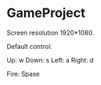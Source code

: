 # GameProject

Screen resolution 1920*1080.

Default control:

Up: w
Down: s
Left: a
Right: d

Fire: Spase
